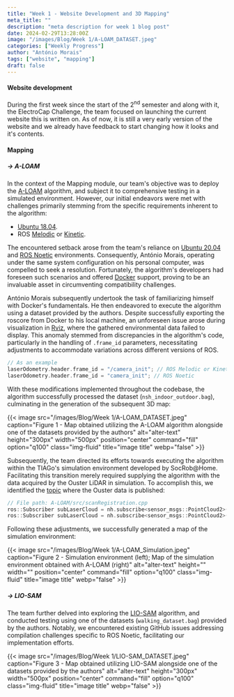 ```yaml
---
title: "Week 1 - Website Development and 3D Mapping"
meta_title: ""
description: "meta description for week 1 blog post"
date: 2024-02-29T13:28:00Z
image: "/images/Blog/Week 1/A-LOAM_DATASET.jpeg"
categories: ["Weekly Progress"]
author: "António Morais"
tags: ["website", "mapping"]
draft: false
---
```


#### Website development

During the first week since the start of the 2<sup>nd</sup> semester and along with it, the ElectroCap Challenge, the team focused on launching the current website this is written on. As of now, it is still a very early version of the website and we already have feedback to start changing how it looks and it's contents.

#### Mapping

##### → A-LOAM

<!-- Regarding the Mapping module, the team planned to implement the SLAM algorithm [A-LOAM](https://github.com/HKUST-Aerial-Robotics/A-LOAM) and test it in simulation. At first there were a few set backs, the requirements of the algorithm itself: -->
In the context of the Mapping module, our team's objective was to deploy the [A-LOAM](https://github.com/HKUST-Aerial-Robotics/A-LOAM) algorithm, and subject it to comprehensive testing in a simulated environment. However, our initial endeavors were met with challenges primarily stemming from the specific requirements inherent to the algorithm:

- [Ubuntu 18.04](https://ubuntu.com/18-04).
- ROS [Melodic](http://wiki.ros.org/melodic/Installation/Ubuntu) or [Kinetic](http://wiki.ros.org/kinetic/Installation/Ubuntu).

<!-- This was a set back because the team works with [Ubuntu 20.04](https://releases.ubuntu.com/focal/) and [ROS Noetic](http://wiki.ros.org/noetic/Installation/Ubuntu). For that reason António Morais has the same setup on his personal computer and had to find a solution. Fortunatly the authors of the algorithm also provide [Docker](https://docs.docker.com/get-started/overview/) support which is a very handy tool for cases like this. -->
The encountered setback arose from the team's reliance on [Ubuntu 20.04](https://releases.ubuntu.com/focal/) and [ROS Noetic](http://wiki.ros.org/noetic/Installation/Ubuntu) environments. Consequently, António Morais, operating under the same system configuration on his personal computer, was compelled to seek a resolution. Fortunately, the algorithm's developers had foreseen such scenarios and offered [Docker](https://docs.docker.com/get-started/overview/) support, proving to be an invaluable asset in circumventing compatibility challenges.

<!-- António Morais proceeded to learn the basics of Docker and tried to run the algorithm with a dataset (provided by the authors) after exporting the roscore from Docker to his local machine but on [Rviz](http://wiki.ros.org/rviz) it wasn't showing the data gathered from the environment. The problem ocurring was that on the code of the algorithm, there were lines regarding `.frame_id`'s that had to be changed due to differences between the ROS's versions at stake: -->
António Morais subsequently undertook the task of familiarizing himself with Docker's fundamentals. He then endeavored to execute the algorithm using a dataset provided by the authors. Despite successfully exporting the roscore from Docker to his local machine, an unforeseen issue arose during visualization in [Rviz](http://wiki.ros.org/rviz), where the gathered environmental data failed to display. This anomaly stemmed from discrepancies in the algorithm's code, particularly in the handling of `.frame_id` parameters, necessitating adjustments to accommodate variations across different versions of ROS.

```cpp 
// As an example
laserOdometry.header.frame_id = "/camera_init"; // ROS Melodic or Kinetic
laserOdometry.header.frame_id = "camera_init"; // ROS Noetic
```

<!-- With this changed across the code it was possible to run the algorithm with the dataset (`nsh_indoor_outdoor.bag`) obtaining the following 3D map: -->
With these modifications implemented throughout the codebase, the algorithm successfully processed the dataset (`nsh_indoor_outdoor.bag`), culminating in the generation of the subsequent 3D map:

{{< image src="/images/Blog/Week 1/A-LOAM_DATASET.jpeg" caption="Figure 1 - Map obtained utilizing the A-LOAM algorithm alongside one of the datasets provided by the authors" alt="alter-text" height="300px" width="500px" position="center" command="fill" option="q100" class="img-fluid" title="image title"  webp="false" >}}

<!-- After this the team aimed towards running the algorithm with the TIAGo's simulation developed by SocRob@Home. For this to happen it was only needed to give the data gathered by the Ouster LiDAR in simulation as input to the algorithm, so give the topic where the data of the Ouster is being published: -->
Subsequently, the team directed its efforts towards executing the algorithm within the TIAGo's simulation environment developed by SocRob@Home. Facilitating this transition merely required supplying the algorithm with the data acquired by the Ouster LiDAR in simulation. To accomplish this, we identified the [topic](http://wiki.ros.org/rostopic) where the Ouster data is published:

```cpp 
// File path: A-LOAM/src/scanRegistration.cpp
ros::Subscriber subLaserCloud = nh.subscribe<sensor_msgs::PointCloud2>("/velodyne_points", 100, laserCloudHandler); // No changes
ros::Subscriber subLaserCloud = nh.subscribe<sensor_msgs::PointCloud2>("/ouster/points", 100, laserCloudHandler); // With changes
```

Following these adjustments, we successfully generated a map of the simulation environment:

{{< image src="/images/Blog/Week 1/A-LOAM_Simulation.jpeg" caption="Figure 2 - Simulation environment (left); Map of the simulation environment obtained with A-LOAM (right)" alt="alter-text" height="" width="" position="center" command="fill" option="q100" class="img-fluid" title="image title"  webp="false" >}}

##### → LIO-SAM

<!-- The team also managed to dive into the [LIO-SAM](https://github.com/TixiaoShan/LIO-SAM) algorithm and got to test it with one of the datasets (`walking_dataset.bag`) provided by the authors as there were already Github issues on the repository solving  the problems of compilation for ROS Noetic. -->
The team further delved into exploring the [LIO-SAM](https://github.com/TixiaoShan/LIO-SAM) algorithm, and conducted testing using one of the datasets (`walking_dataset.bag`) provided by the authors. Notably, we encountered existing GitHub issues addressing compilation challenges specific to ROS Noetic, facilitating our implementation efforts.

{{< image src="/images/Blog/Week 1/LIO-SAM_DATASET.jpeg" caption="Figure 3 - Map obtained utilizing LIO-SAM alongside one of the datasets provided by the authors" alt="alter-text" height="300px" width="500px" position="center" command="fill" option="q100" class="img-fluid" title="image title"  webp="false" >}}
